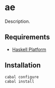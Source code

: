
# ae

Description.

## Requirements

* [Haskell Platform](http://www.haskell.org/platform)

## Installation

    cabal configure
    cabal install
